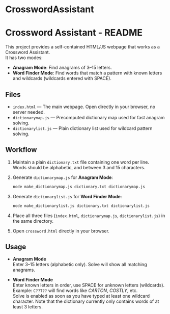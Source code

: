 # CrosswordAssistant
# Crossword Assistant - README

This project provides a self-contained HTML/JS webpage that works as a Crossword Assistant.  
It has two modes:
- **Anagram Mode**: Find anagrams of 3–15 letters.
- **Word Finder Mode**: Find words that match a pattern with known letters and wildcards (wildcards entered with SPACE).

## Files

- `index.html` — The main webpage. Open directly in your browser, no server needed.
- `dictionarymap.js` — Precomputed dictionary map used for fast anagram solving.
- `dictionarylist.js` — Plain dictionary list used for wildcard pattern solving.

## Workflow

1. Maintain a plain `dictionary.txt` file containing one word per line.  
   Words should be alphabetic, and between 3 and 15 characters.

2. Generate `dictionarymap.js` for **Anagram Mode**:  
   ```bash
   node make_dictionarymap.js dictionary.txt dictionarymap.js
   ```

3. Generate `dictionarylist.js` for **Word Finder Mode**:  
   ```bash
   node make_dictionarylist.js dictionary.txt dictionarylist.js
   ```

4. Place all three files (`index.html`, `dictionarymap.js`, `dictionarylist.js`) in the same directory.

5. Open `crossword.html` directly in your browser.

## Usage

- **Anagram Mode**  
  Enter 3–15 letters (alphabetic only). Solve will show all matching anagrams.

- **Word Finder Mode**  
  Enter known letters in order, use SPACE for unknown letters (wildcards).  
  Example: `C??T??` will find words like *CARTON*, *COSTLY*, etc.  
  Solve is enabled as soon as you have typed at least one wildcard character.
  Note that the dictionary currently only contains words of at least 3 letters.
